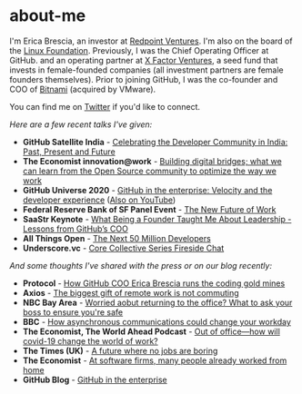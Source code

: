 # about-me

I'm Erica Brescia, an investor at [Redpoint Ventures](https://www.redpoint.com/). I'm also on the board of the [Linux Foundation](https://www.linuxfoundation.org/). Previously, I was the Chief Operating Officer at GitHub.  and an operating partner at [X Factor Ventures](https://www.xfactor.ventures/), a seed fund that invests in female-founded companies (all investment partners are female founders themselves). Prior to joining GitHub, I was the co-founder and COO of [Bitnami](https://bitnami.com/) (acquired by VMware). 

You can find me on [Twitter](https://twitter.com/ericabrescia) if you'd like to connect.

_Here are a few recent talks I've given:_

- **GitHub Satellite India** - [Celebrating the Developer Community in India: Past, Present and Future](https://www.youtube.com/watch?v=0z8x_iZ-k8E)
- **The Economist innovation@work** - [Building digital bridges; what we can learn from the Open Source community to optimize the way we work](https://player.vimeo.com/video/505153357)
- **GitHub Universe 2020** - [GitHub in the enterprise: Velocity and the developer experience](https://githubuniverse.com/GitHub-in-the-enterprise-Velocity-and-the-developer-experience/) ([Also on YouTube](https://www.youtube.com/watch?v=Cl2QDxG4gt4&feature=youtu.be))
- **Federal Reserve Bank of SF Panel Event** - [The New Future of Work](https://www.frbsf.org/fed-system/new-future-of-work/)
- **SaaStr Keynote** - [What Being a Founder Taught Me About Leadership - Lessons from GitHub’s COO](https://register.saastrannual.com/talks/what-being-a-founder-taught-me-about-leadership-lessons-from-githubs-coo/?ah=E1mTfDcc)
- **All Things Open** - [The Next 50 Million Developers](https://www.youtube.com/watch?v=poENiMjjG2U&feature=emb_logo)
- **Underscore.vc** - [Core Collective Series Fireside Chat](https://underscore.vc/blog/fireside-chat-with-erica-brescia-chief-operating-officer-at-github/)

_And some thoughts I've shared with the press or on our blog recently:_
- **Protocol** - [How GitHub COO Erica Brescia runs the coding gold mines](https://www.protocol.com/enterprise/github-erica-brescia-microsoft)
- **Axios** - [The biggest gift of remote work is not commuting](https://www.axios.com/remote-work-vr-facebook-72fa838d-8fba-4d7a-b909-f660e41a129f.html)
- **NBC Bay Area** - [Worried aobut returning to the office? What to ask your boss to ensure you're safe](https://www.nbcbayarea.com/investigations/worried-about-returning-to-the-office-what-to-ask-your-boss-to-ensure-youre-safe/2579491/)
- **BBC** - [How asynchronous communications could change your workday](https://www.bbc.com/worklife/article/20210406-how-asynchronous-communication-could-change-your-workday)
- **The Economist, The World Ahead Podcast** - [Out of office—how will covid-19 change the world of work?](https://www.economist.com/podcasts/2020/09/28/out-of-office-how-will-covid-19-change-the-world-of-work)
- **The Times (UK)** - [A future where no jobs are boring](https://drive.google.com/drive/u/0/folders/1_w1z_Sb8wqW1dOm9uMj_n_DppoJnkS8Z)
- **The Economist** - [At software firms, many people already worked from home](https://www.economist.com/the-world-ahead/2020/11/17/at-software-firms-many-people-already-worked-from-home?utm_medium=pr&utm_source=inf-a)
- **GitHub Blog** - [GitHub in the enterprise](https://github.blog/2020-12-09-github-in-the-enterprise/)



